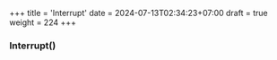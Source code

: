 +++
title = 'Interrupt'
date = 2024-07-13T02:34:23+07:00
draft = true
weight = 224
+++

### Interrupt()

